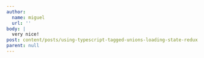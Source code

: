 ```yaml
---
author:
  name: miguel
  url: ''
body: |
  very nice!
post: content/posts/using-typescript-tagged-unions-loading-state-redux.md
parent: null
---
```



